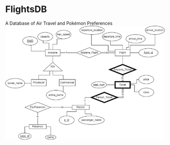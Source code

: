 # FlightsDB
A Database of Air Travel and Pokémon Preferences
<br/>
<img src="./AirplaneERD.drawio.png">